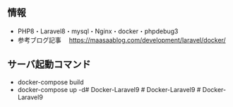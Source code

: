 ## 情報
- PHP8・Laravel8・mysql・Nginx・docker・phpdebug3
- 参考ブログ記事
　https://maasaablog.com/development/laravel/docker/

## サーバ起動コマンド
- docker-compose build
- docker-compose up -d#   D o c k e r - L a r a v e l 9  
 #   D o c k e r - L a r a v e l 9  
 #   D o c k e r - L a r a v e l 9  
 